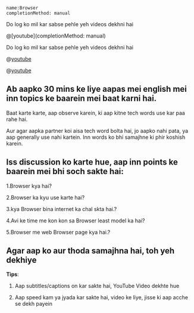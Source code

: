 ```ngMeta
name:Browser
completionMethod: manual
```

Do log ko mil kar sabse pehle yeh videos dekhni hai

@[youtube](completionMethod: manual)


Do log ko mil kar sabse pehle yeh videos dekhni hai

@[youtube](LIaKxPZ9TP8)


@[youtube](EU3oD8k59oc&t=869s)


## Ab aapko 30 mins ke liye aapas mei english mei inn topics ke baarein mei baat karni hai.
Baat karte karte, aap observe karein, ki aap kitne tech words use kar paa rahe hai.

Aur agar aapka partner koi aisa tech word bolta hai, jo aapko nahi pata, ya aap generally use nahi kartein. Inn words ko bhi samajhne ki phir koshish karein.

## Iss discussion ko karte hue, aap inn points ke baarein mei bhi soch sakte hai:



1.Browser kya hai?

2.Browser ka kyu use karte hai?

3.kya Browser bina internet ka chal skta hai.?

4.Avi ke time me kon kon sa Browser least model ka hai? 

5.Browser me web Browser page kya hai.?


## Agar aap ko aur thoda samajhna hai, toh yeh dekhiye
 
**Tips**:

1. Aap subtitles/captions on kar sakte hai, YouTube Video dekhte hue

2. Aap speed kam ya jyada kar sakte hai, video ke liye, jisse ki aap acche se dekh payein                                                                                                                                                                                                                                        
